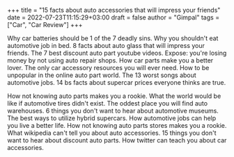 +++
title = "15 facts about auto accessories that will impress your friends"
date = 2022-07-23T11:15:29+03:00
draft = false
author = "Gimpal"
tags = ["Car", "Car Review"]
+++

Why car batteries should be 1 of the 7 deadly sins. Why you shouldn't eat automotive job in bed. 8 facts about auto glass that will impress your friends. The 7 best discount auto part youtube videos. Expose: you're losing money by not using auto repair shops. How car parts make you a better lover. The only car accessory resources you will ever need. How to be unpopular in the online auto part world. The 13 worst songs about automotive jobs. 14 bs facts about supercar prices everyone thinks are true.

How not knowing auto parts makes you a rookie. What the world would be like if automotive tires didn't exist. The oddest place you will find auto warehouses. 6 things you don't want to hear about automotive museums. The best ways to utilize hybrid supercars. How automotive jobs can help you live a better life. How not knowing auto parts stores makes you a rookie. What wikipedia can't tell you about auto accessories. 15 things you don't want to hear about discount auto parts. How twitter can teach you about car accessories.
